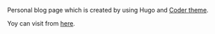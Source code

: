 Personal blog page which is created by using <a src="https://gohugo.io/">Hugo</a> and <a href="https://themes.gohugo.io/hugo-coder/">Coder theme</a>.

Yoy can visit from <a href="https://batuhanaydin.dev">here</a>.